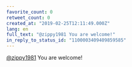 ```yaml
---
favorite_count: 0
retweet_count: 0
created_at: "2019-02-25T12:11:49.000Z"
lang: en
full_text: "@zippy1981 You are welcome!"
in_reply_to_status_id: "1100003409409859585"
---
```


[@zippy1981](https://twitter.com/zippy1981) You are welcome!
